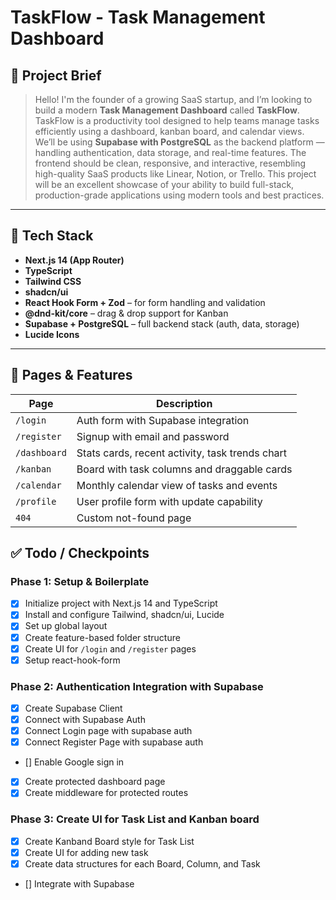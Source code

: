 # TaskFlow - Task Management Dashboard

## 🧾 Project Brief

> Hello! I'm the founder of a growing SaaS startup, and I’m looking to build a modern **Task Management Dashboard** called **TaskFlow**.  
> TaskFlow is a productivity tool designed to help teams manage tasks efficiently using a dashboard, kanban board, and calendar views.  
> We’ll be using **Supabase with PostgreSQL** as the backend platform — handling authentication, data storage, and real-time features. The frontend should be clean, responsive, and interactive, resembling high-quality SaaS products like Linear, Notion, or Trello.
> This project will be an excellent showcase of your ability to build full-stack, production-grade applications using modern tools and best practices.

---

## 🧱 Tech Stack

- **Next.js 14 (App Router)**
- **TypeScript**
- **Tailwind CSS**
- **shadcn/ui**
- **React Hook Form + Zod** – for form handling and validation
- **@dnd-kit/core** – drag & drop support for Kanban
- **Supabase + PostgreSQL** – full backend stack (auth, data, storage)
- **Lucide Icons**

---

## 📄 Pages & Features

| Page         | Description                                     |
| ------------ | ----------------------------------------------- |
| `/login`     | Auth form with Supabase integration             |
| `/register`  | Signup with email and password                  |
| `/dashboard` | Stats cards, recent activity, task trends chart |
| `/kanban`    | Board with task columns and draggable cards     |
| `/calendar`  | Monthly calendar view of tasks and events       |
| `/profile`   | User profile form with update capability        |
| `404`        | Custom not-found page                           |

## ✅ Todo / Checkpoints

### Phase 1: Setup & Boilerplate

- [x] Initialize project with Next.js 14 and TypeScript
- [x] Install and configure Tailwind, shadcn/ui, Lucide
- [x] Set up global layout
- [x] Create feature-based folder structure
- [x] Create UI for `/login` and `/register` pages
- [x] Setup react-hook-form

### Phase 2: Authentication Integration with Supabase

- [x] Create Supabase Client
- [x] Connect with Supabase Auth
- [x] Connect Login page with supabase auth
- [x] Connect Register Page with supabase auth
- [] Enable Google sign in
- [x] Create protected dashboard page
- [x] Create middleware for protected routes

### Phase 3: Create UI for Task List and Kanban board

- [x] Create Kanband Board style for Task List
- [x] Create UI for adding new task
- [x] Create data structures for each Board, Column, and Task
- [] Integrate with Supabase

